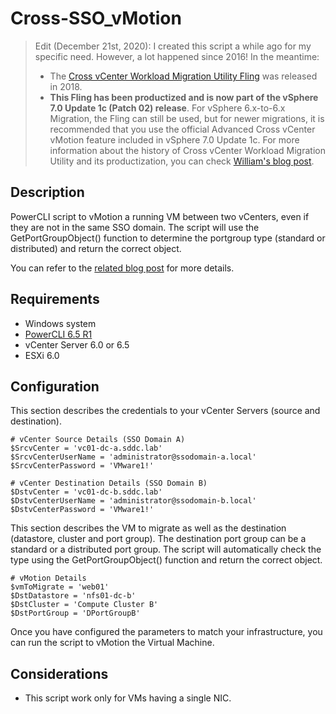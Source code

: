 # Cross-SSO_vMotion

> Edit (December 21st, 2020): I created this script a while ago for my specific need. However, a lot happened since 2016! In the meantime:
> * The [Cross vCenter Workload Migration Utility Fling](https://flings.vmware.com/cross-vcenter-workload-migration-utility) was released in 2018.
> * **This Fling has been productized and is now part of the vSphere 7.0 Update 1c (Patch 02) release**. For vSphere 6.x-to-6.x Migration, the Fling can still be used, but for newer migrations, it is recommended that you use the official Advanced Cross vCenter vMotion feature included in vSphere 7.0 Update 1c. For more information about the history of Cross vCenter Workload Migration Utility and its productization, you can check [William's blog post](https://www.virtuallyghetto.com/2020/12/history-of-cross-vcenter-workload-migration-utility-and-its-productization-in-vsphere-7-0-update-1c-p02.html).

## Description

PowerCLI script to vMotion a running VM between two vCenters, even if they are not in the same SSO domain.
The script will use the GetPortGroupObject() function to determine the portgroup type (standard or distributed) and return the correct object.

You can refer to the [related blog post](http://cloudmaniac.net/using-powercli-to-vmotion-vm-between-different-sso-domains-vcenters/) for more details.

## Requirements
* Windows system
* [PowerCLI 6.5 R1](https://my.vmware.com/group/vmware/details?downloadGroup=PCLI650R1&productId=568)
* vCenter Server 6.0 or 6.5
* ESXi 6.0

## Configuration

This section describes the credentials to your vCenter Servers (source and destination).

```console
# vCenter Source Details (SSO Domain A)
$SrcvCenter = 'vc01-dc-a.sddc.lab'
$SrcvCenterUserName = 'administrator@ssodomain-a.local'
$SrcvCenterPassword = 'VMware1!'

# vCenter Destination Details (SSO Domain B)
$DstvCenter = 'vc01-dc-b.sddc.lab'
$DstvCenterUserName = 'administrator@ssodomain-b.local'
$DstvCenterPassword = 'VMware1!'
```

This section describes the VM to migrate as well as the destination (datastore, cluster and port group). The destination port group can be a standard or a distributed port group.
The script will automatically check the type using the GetPortGroupObject() function and return the correct object.

```console
# vMotion Details
$vmToMigrate = 'web01'
$DstDatastore = 'nfs01-dc-b'
$DstCluster = 'Compute Cluster B'
$DstPortGroup = 'DPortGroupB'
```

Once you have configured the parameters to match your infrastructure, you can run the script to vMotion the Virtual Machine.

## Considerations
* This script work only for VMs having a single NIC.
